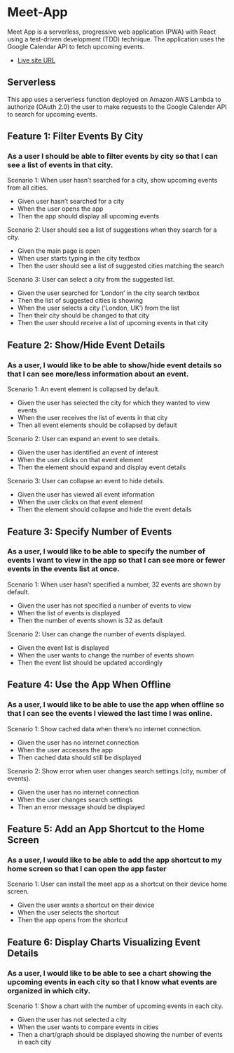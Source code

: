 # Meet-App

Meet App is a serverless, progressive web application (PWA) with React using a test-driven development (TDD) technique. The application uses the Google Calendar API to fetch upcoming events.

- [Live site URL](https://jonathlon.github.io/Meet-App/)

## Serverless

This app uses a serverless function deployed on Amazon AWS Lambda to authorize (OAuth 2.0) the user to make requests to the Google Calender API to search for upcoming events.

## Feature 1: Filter Events By City

### As a user I should be able to filter events by city so that I can see a list of events in that city.

Scenario 1: When user hasn’t searched for a city, show upcoming events from all cities.

- Given user hasn’t searched for a city
- When the user opens the app
- Then the app should display all upcoming events

Scenario 2: User should see a list of suggestions when they search for a city.

- Given the main page is open
- When user starts typing in the city textbox
- Then the user should see a list of suggested cities matching the search

Scenario 3: User can select a city from the suggested list.

- Given the user searched for ‘London’ in the city search textbox
- Then the list of suggested cities is showing
- When the user selects a city (‘London, UK’) from the list
- Then their city should be changed to that city
- Then the user should receive a list of upcoming events in that city

## Feature 2: Show/Hide Event Details

### As a user, I would like to be able to show/hide event details so that I can see more/less information about an event.

Scenario 1: An event element is collapsed by default.

- Given the user has selected the city for which they wanted to view events
- When the user receives the list of events in that city
- Then all event elements should be collapsed by default

Scenario 2: User can expand an event to see details.

- Given the user has identified an event of interest
- When the user clicks on that event element
- Then the element should expand and display event details

Scenario 3: User can collapse an event to hide details.

- Given the user has viewed all event information
- When the user clicks on that event element
- Then the element should collapse and hide the event details

## Feature 3: Specify Number of Events

### As a user, I would like to be able to specify the number of events I want to view in the app so that I can see more or fewer events in the events list at once.

Scenario 1: When user hasn’t specified a number, 32 events are shown by default.

- Given the user has not specified a number of events to view
- When the list of events is displayed
- Then the number of events shown is 32 as default

Scenario 2: User can change the number of events displayed.

- Given the event list is displayed
- When the user wants to change the number of events shown
- Then the event list should be updated accordingly

## Feature 4: Use the App When Offline

### As a user, I would like to be able to use the app when offline so that I can see the events I viewed the last time I was online.

Scenario 1: Show cached data when there’s no internet connection.

- Given the user has no internet connection
- When the user accesses the app
- Then cached data should still be displayed

Scenario 2: Show error when user changes search settings (city, number of events).

- Given the user has no internet connection
- When the user changes search settings
- Then an error message should be displayed

## Feature 5: Add an App Shortcut to the Home Screen

### As a user, I would like to be able to add the app shortcut to my home screen so that I can open the app faster

Scenario 1: User can install the meet app as a shortcut on their device home screen.

- Given the user wants a shortcut on their device
- When the user selects the shortcut
- Then the app opens from the shortcut

## Feature 6: Display Charts Visualizing Event Details

### As a user, I would like to be able to see a chart showing the upcoming events in each city so that I know what events are organized in which city.

Scenario 1: Show a chart with the number of upcoming events in each city.

- Given the user has not selected a city
- When the user wants to compare events in cities
- Then a chart/graph should be displayed showing the number of events in each city
